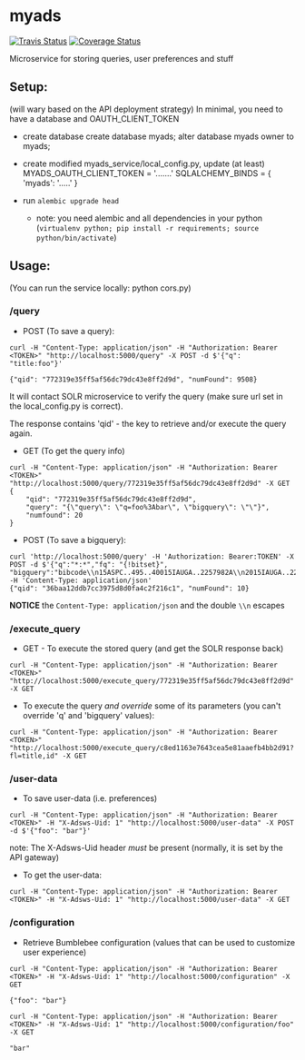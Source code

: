 # myads

[![Travis Status](https://travis-ci.org/adsabs/myads.png?branch=master)](https://travis-ci.org/adsabs/myads)
[![Coverage Status](https://coveralls.io/repos/adsabs/myads/badge.svg?branch=master)](https://coveralls.io/r/adsabs/myads?branch=master)


Microservice for storing queries, user preferences and stuff

## Setup:

(will wary based on the API deployment strategy) In minimal, you need to have a database and OAUTH_CLIENT_TOKEN

  * create database
     create database myads;
     alter database myads owner to myads;

  * create modified myads_service/local_config.py, update (at least)
  	MYADS_OAUTH_CLIENT_TOKEN = '.......'
	SQLALCHEMY_BINDS = {
	    'myads':        '.....'
	}

  * run `alembic upgrade head`

  	* note: you need alembic and all dependencies in your python (`virtualenv python; pip install -r requirements; source python/bin/activate`)




## Usage:

(You can run the service locally: python cors.py)

### /query


 * POST (To save a query):

```$bash
curl -H "Content-Type: application/json" -H "Authorization: Bearer <TOKEN>" "http://localhost:5000/query" -X POST -d $'{"q": "title:foo"}' 

{"qid": "772319e35ff5af56dc79dc43e8ff2d9d", "numFound": 9508}
```

It will contact SOLR microservice to verify the query (make sure url set in the local_config.py is correct).

The response contains 'qid' - the key to retrieve and/or execute the query again.

 * GET (To get the query info)

```$bash
curl -H "Content-Type: application/json" -H "Authorization: Bearer <TOKEN>" "http://localhost:5000/query/772319e35ff5af56dc79dc43e8ff2d9d" -X GET
{
	"qid": "772319e35ff5af56dc79dc43e8ff2d9d",
	"query": "{\"query\": \"q=foo%3Abar\", \"bigquery\": \"\"}",
	"numfound": 20
}
``` 

 * POST (To save a bigquery):

```$bash
curl 'http://localhost:5000/query' -H 'Authorization: Bearer:TOKEN' -X POST -d $'{"q":"*:*","fq": "{!bitset}", "bigquery":"bibcode\\n15ASPC..495..40015IAUGA..2257982A\\n2015IAUGA..2257768A\\n2015IAUGA..2257639R\\n2015ASPC..492..208G\\n2015ASPC..492..204F\\n2015ASPC..492..189A\\n2015ASPC..492..150T\\n2015ASPC..492...85E\\n2015ASPC..492...80H\\n2015AAS...22533656H\\n2015AAS...22533655A"}' -H 'Content-Type: application/json'
{"qid": "36baa12ddb7cc3975d8d0fa4c2f216c1", "numFound": 10}
```

**NOTICE** the `Content-Type: application/json` and the double `\\n` escapes

### /execute_query

 * GET - To execute the stored query (and get the SOLR response back)

```$bash
curl -H "Content-Type: application/json" -H "Authorization: Bearer <TOKEN>" "http://localhost:5000/execute_query/772319e35ff5af56dc79dc43e8ff2d9d" -X GET
``` 


 * To execute the query *and override* some of its parameters (you can't override 'q' and 'bigquery' values):

```$bash
curl -H "Content-Type: application/json" -H "Authorization: Bearer <TOKEN>" "http://localhost:5000/execute_query/c8ed1163e7643cea5e81aaefb4bb2d91?fl=title,id" -X GET
``` 


### /user-data

 * To save user-data (i.e. preferences)

```$bash
curl -H "Content-Type: application/json" -H "Authorization: Bearer <TOKEN>" -H "X-Adsws-Uid: 1" "http://localhost:5000/user-data" -X POST -d $'{"foo": "bar"}'
```

 note: The X-Adsws-Uid header *must* be present (normally, it is set by the API gateway)


 * To get the user-data:

```$bash
curl -H "Content-Type: application/json" -H "Authorization: Bearer <TOKEN>" -H "X-Adsws-Uid: 1" "http://localhost:5000/user-data" -X GET
```

### /configuration

 * Retrieve Bumblebee configuration (values that can be used to customize user experience)

 ```$bash
curl -H "Content-Type: application/json" -H "Authorization: Bearer <TOKEN>" -H "X-Adsws-Uid: 1" "http://localhost:5000/configuration" -X GET

{"foo": "bar"}

curl -H "Content-Type: application/json" -H "Authorization: Bearer <TOKEN>" -H "X-Adsws-Uid: 1" "http://localhost:5000/configuration/foo" -X GET

"bar"
```
